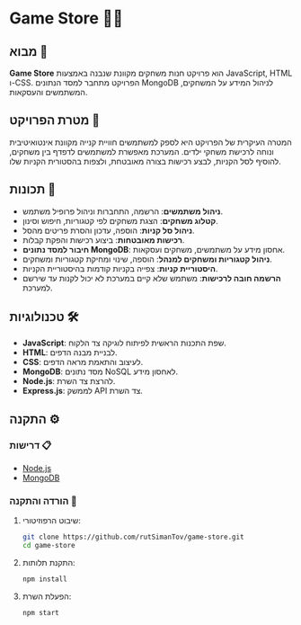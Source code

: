 # Game Store 🤹‍♂️

## מבוא 📖
**Game Store** הוא פרויקט חנות משחקים מקוונת שנבנה באמצעות JavaScript, HTML ו-CSS. הפרויקט מתחבר למסד הנתונים MongoDB לניהול המידע על המשחקים, המשתמשים והעסקאות.

## מטרת הפרויקט 🎯
המטרה העיקרית של הפרויקט היא לספק למשתמשים חוויית קנייה מקוונת אינטואיטיבית ונוחה לרכישת משחקי ילדים. המערכת מאפשרת למשתמשים לדפדף בין משחקים, להוסיף לסל הקניות, לבצע רכישות בצורה מאובטחת, ולצפות בהסטורית הקניות שלו.

## תכונות 🌟
- **ניהול משתמשים**: הרשמה, התחברות וניהול פרופיל משתמש.
- **קטלוג משחקים**: הצגת משחקים לפי קטגוריות, חיפוש וסינון.
- **ניהול סל קניות**: הוספה, עדכון והסרת פריטים מהסל.
- **רכישות מאובטחות**: ביצוע רכישות והפקת קבלות.
- **חיבור למסד נתונים MongoDB**: אחסון מידע על משתמשים, משחקים ועסקאות.
- **ניהול קטגוריות ומשחקים למנהל**: הוספה, שינוי ומחיקת קטגוריות ומשחקים.
- **היסטוריית קניות**: צפייה בקניות קודמות בהיסטוריית הקניות.
- **הרשמה חובה לרכישות**: משתמש שלא קיים במערכת לא יכול לקנות עד שירשם למערכת.

## טכנולוגיות 🛠️
- **JavaScript**: שפת התכנות הראשית לפיתוח לוגיקה צד הלקוח.
- **HTML**: לבניית מבנה הדפים.
- **CSS**: לעיצוב והתאמת מראה הדפים.
- **MongoDB**: מסד נתונים NoSQL לאחסון מידע.
- **Node.js**: להרצת צד השרת.
- **Express.js**: לממשק API צד השרת.

## התקנה ⚙️
### דרישות 📋
- [Node.js](https://nodejs.org/)
- [MongoDB](https://www.mongodb.com/)

### הורדה והתקנה 💾
1. שיבוט הרפוזיטורי:
    ```sh
    git clone https://github.com/rutSimanTov/game-store.git
    cd game-store
    ```

2. התקנת תלותות:
    ```sh
    npm install
    ```

3. הפעלת השרת:
    ```sh
    npm start
    ```
